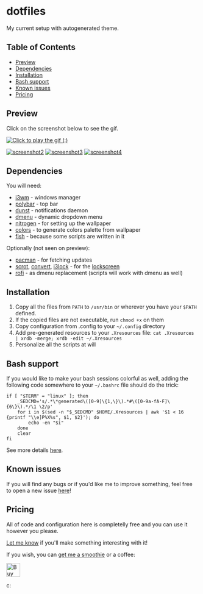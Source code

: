 # dotfiles

My current setup with autogenerated theme.

## Table of Contents

* [Preview](#preview)
* [Dependencies](#dependencies)
* [Installation](#installation)
* [Bash support](#bash-support)
* [Known issues](#known-issues)
* [Pricing](#pricing)

## Preview

Click on the screenshot below to see the gif.

[![Click to play the gif (:)](http://i.imgur.com/wjIStfy.png)](http://i.imgur.com/7vHia2c.gif)

[![screenshot2](http://i.imgur.com/6TaMLUmb.jpg)](http://i.imgur.com/6TaMLUm.png)
[![screenshot3](http://i.imgur.com/ph3EKOsb.jpg)](http://i.imgur.com/ph3EKOs.png)
[![screenshot4](http://i.imgur.com/43KdsFIb.jpg)](http://i.imgur.com/43KdsFI.png)

## Dependencies

You will need:
* [i3wm](https://i3wm.org/) - windows manager
* [polybar](https://github.com/jaagr/polybar) - top bar
* [dunst](http://knopwob.org/dunst/index.html) - notifications daemon
* [dmenu](http://tools.suckless.org/dmenu/) - dynamic dropdown menu
* [nitrogen](https://wiki.archlinux.org/index.php/nitrogen) - for setting up the wallpaper
* [colors](http://blog.z3bra.org/2015/06/vomiting-colors.html) - to generate colors palette from wallpaper
* [fish](https://fishshell.com/) - because some scripts are written in it

Optionally (not seen on preview):
* [pacman](https://www.archlinux.org/pacman/) - for fetching updates
* [scrot](https://www.archlinux.org/packages/?name=scrot), [convert](https://www.imagemagick.org/script/convert.php), [i3lock](https://i3wm.org/i3lock/) - for the [lockscreen](http://plankenau.com/blog/post/gaussianlock)
* [rofi](https://davedavenport.github.io/rofi/) - as dmenu replacement (scripts will work with dmenu as well)

## Installation

1. Copy all the files from `PATH` to `/usr/bin` or wherever you have your `$PATH` defined.
2. If the copied files are not executable, run `chmod +x` on them
3. Copy configuration from .config to your `~/.config` directory
4. Add pre-generated resources to your `.Xresources` file: `cat .Xresources | xrdb -merge; xrdb -edit ~/.Xresources`
5. Personalize all the scripts at will

## Bash support

If you would like to make your bash sessions colorful as well,
adding the following code somewhere to your `~/.bashrc` file should do the trick:

```
if [ "$TERM" = "linux" ]; then
    _SEDCMD='s/.*\*generated\([0-9]\{1,\}\).*#\([0-9a-fA-F]\{6\}\).*/\1 \2/p'
    for i in $(sed -n "$_SEDCMD" $HOME/.Xresources | awk '$1 < 16 {printf "\\e]P%X%s", $1, $2}'); do
        echo -en "$i"
    done
    clear
fi
```

See more details [here](https://wiki.archlinux.org/index.php/Color_output_in_console#Virtual_console).

## Known issues

If you will find any bugs or if you'd like me to improve something, feel free to
open a new issue [here](https://github.com/Jezorko/dotfiles/issues/new)!

## Pricing

All of code and configuration here is completelly free and you can use it however you please.

[Let me know](mailto:jezor@gmail.com) if you'll make something interesting with it!

If you wish, you can [get me a smoothie](https://www.paypal.me/jezor) or a coffee:

 <a href='https://ko-fi.com/A0013C6A' target='_blank'><img height='36' style='border:0px;height:36px;' src='https://az743702.vo.msecnd.net/cdn/kofi5.png?v=0' border='0' alt='Buy Me a Coffee at ko-fi.com' /></a>

 c:
